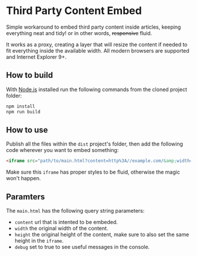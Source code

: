 # Third Party Content Embed

Simple workaround to embed third party content inside articles, keeping everything neat and tidy! or in other words, ~~responsive~~ fluid.

It works as a proxy, creating a layer that will resize the content if needed to fit everything inside the available width. All modern browsers are supported and Internet Explorer 9+.

## How to build

With [Node.js](http://nodejs.org/) installed run the following commands from the cloned project folder:

```sh
npm install
npm run build
```

## How to use

Publish all the files within the `dist` project's folder, then add the following code wherever you want to embed something:

```html
<iframe src="path/to/main.html?content=http%3A//example.com/&amp;width=800&amp;height=600"></iframe>
```

Make sure this `iframe` has proper styles to be fluid, otherwise the magic won't happen.

## Paramters

The `main.html` has the following query string parameters:

* `content` url that is intented to be embeded.
* `width` the original width of the content.
* `height` the original height of the content, make sure to also set the same height in the `iframe`.
* `debug` set to true to see useful messages in the console.
